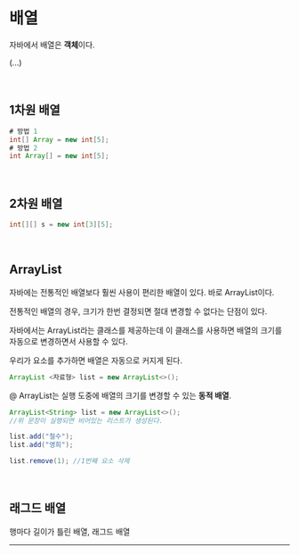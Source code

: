 # 배열

자바에서 배열은 **객체**이다.

(...)

​    

## 1차원 배열

```java
# 방법 1
int[] Array = new int[5];
# 방법 2
int Array[] = new int[5];
```

​    

## 2차원 배열

```java
int[][] s = new int[3][5];
```

​    

## ArrayList

자바에는 전통적인 배열보다 훨씬 사용이 편리한 배열이 있다. 바로 ArrayList이다.

전통적인 배열의 경우, 크기가 한번 결정되면 절대 변경할 수 없다는 단점이 있다. 

자바에서는 ArrayList라는 클래스를 제공하는데 이 클래스를 사용하면 배열의 크기를 자동으로 변경하면서 사용할 수 있다.

우리가 요소를 추가하면 배열은 자동으로 커지게 된다. 

```java
ArrayList <자료형> list = new ArrayList<>();
```

@ ArrayList는 실행 도중에 배열의 크기를 변경할 수 있는 **동적 배열**.

```java
ArrayList<String> list = new ArrayList<>();
//위 문장이 실행되면 비어있는 리스트가 생성된다.

list.add("철수");
list.add("영희");

list.remove(1); //1번째 요소 삭제
```

​    

## 래그드 배열

행마다 길이가 틀린 배열, 래그드 배열

---

